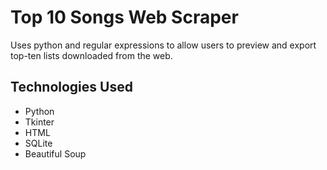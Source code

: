 # Top 10 Songs Web Scraper
Uses python and regular expressions to allow users to preview and export top-ten lists downloaded from the web.

## Technologies Used
- Python
- Tkinter
- HTML
- SQLite
- Beautiful Soup
